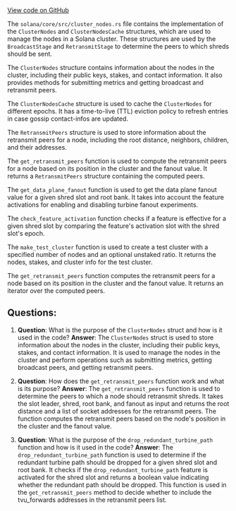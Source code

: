 [View code on GitHub](https://github.com/solana-labs/solana/blob/master/core/src/cluster_nodes.rs)

The `solana/core/src/cluster_nodes.rs` file contains the implementation of the `ClusterNodes` and `ClusterNodesCache` structures, which are used to manage the nodes in a Solana cluster. These structures are used by the `BroadcastStage` and `RetransmitStage` to determine the peers to which shreds should be sent.

The `ClusterNodes` structure contains information about the nodes in the cluster, including their public keys, stakes, and contact information. It also provides methods for submitting metrics and getting broadcast and retransmit peers.

The `ClusterNodesCache` structure is used to cache the `ClusterNodes` for different epochs. It has a time-to-live (TTL) eviction policy to refresh entries in case gossip contact-infos are updated.

The `RetransmitPeers` structure is used to store information about the retransmit peers for a node, including the root distance, neighbors, children, and their addresses.

The `get_retransmit_peers` function is used to compute the retransmit peers for a node based on its position in the cluster and the fanout value. It returns a `RetransmitPeers` structure containing the computed peers.

The `get_data_plane_fanout` function is used to get the data plane fanout value for a given shred slot and root bank. It takes into account the feature activations for enabling and disabling turbine fanout experiments.

The `check_feature_activation` function checks if a feature is effective for a given shred slot by comparing the feature's activation slot with the shred slot's epoch.

The `make_test_cluster` function is used to create a test cluster with a specified number of nodes and an optional unstaked ratio. It returns the nodes, stakes, and cluster info for the test cluster.

The `get_retransmit_peers` function computes the retransmit peers for a node based on its position in the cluster and the fanout value. It returns an iterator over the computed peers.
## Questions: 
 1. **Question**: What is the purpose of the `ClusterNodes` struct and how is it used in the code?
   **Answer**: The `ClusterNodes` struct is used to store information about the nodes in the cluster, including their public keys, stakes, and contact information. It is used to manage the nodes in the cluster and perform operations such as submitting metrics, getting broadcast peers, and getting retransmit peers.

2. **Question**: How does the `get_retransmit_peers` function work and what is its purpose?
   **Answer**: The `get_retransmit_peers` function is used to determine the peers to which a node should retransmit shreds. It takes the slot leader, shred, root bank, and fanout as input and returns the root distance and a list of socket addresses for the retransmit peers. The function computes the retransmit peers based on the node's position in the cluster and the fanout value.

3. **Question**: What is the purpose of the `drop_redundant_turbine_path` function and how is it used in the code?
   **Answer**: The `drop_redundant_turbine_path` function is used to determine if the redundant turbine path should be dropped for a given shred slot and root bank. It checks if the `drop_redundant_turbine_path` feature is activated for the shred slot and returns a boolean value indicating whether the redundant path should be dropped. This function is used in the `get_retransmit_peers` method to decide whether to include the tvu_forwards addresses in the retransmit peers list.
